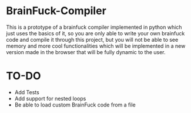 # BrainFuck-Compiler

This is a prototype of a brainfuck compiler implemented in python which just uses the basics of it, so you are only able to write your own brainfuck code and compile it through this project, but you will not be able to see memory and more cool functionalities which will be implemented in a new version made in the browser that will be fully dynamic to the user.

# TO-DO
- Add Tests
- Add support for nested loops
- Be able to load custom BrainFuck code from a file
